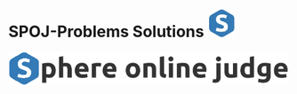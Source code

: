 # SPOJ-Problems Solutions      <img src="images/spoj.jpeg" alt="icon" height="50">


<p align="center">
  <img src="images/spj.png">
</p>
